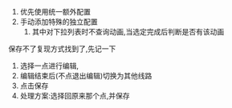 1. 优先使用统一额外配置
2. 手动添加特殊的独立配置
	1. 其中对下拉列表时不查询动画,当选定完成后判断是否有该动画

保存不了复现方式找到了,先记一下
1. 选择一点进行编辑,
2. 编辑结束后(不点退出编辑)切换为其他线路
3. 点击保存
4. 处理方案:选择回原来那个点,并保存